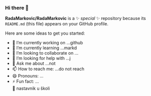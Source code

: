 ### Hi there 👋


**RadaMarkovic/RadaMarkovic** is a ✨ _special_ ✨ repository because its `README.md` (this file) appears on your GitHub profile.

Here are some ideas to get you started:

- 🔭 I’m currently working on ...github
- 🌱 I’m currently learning ...markd
- 👯 I’m looking to collaborate on ...
- 🤔 I’m looking for help with ...j
- 💬 Ask me about ...not
- 📫 How to reach me: ...do not reach 
- 😄 Pronouns: ...
- ⚡ Fun fact: ...\
:office: nastavnik u školi
